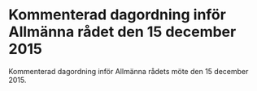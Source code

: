 # Kommenterad dagordning inför Allmänna rådet den 15 december 2015

Kommenterad dagordning inför Allmänna rådets möte den 15 december 2015.
